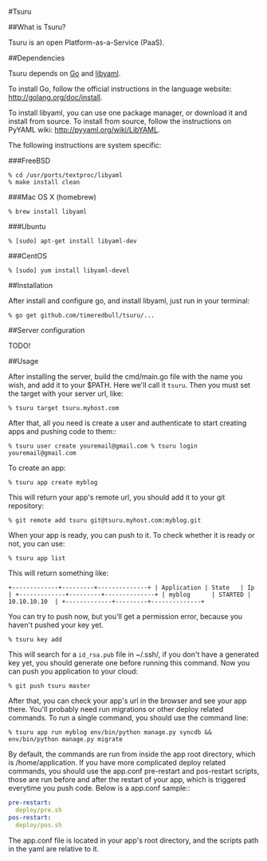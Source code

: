 #Tsuru

##What is Tsuru?

Tsuru is an open Platform-as-a-Service (PaaS).

##Dependencies

Tsuru depends on [Go](http://golang.org) and [libyaml](http://pyyaml.org/wiki/LibYAML).

To install Go, follow the official instructions in the language website:
http://golang.org/doc/install.

To install libyaml, you can use one package manager, or download it and install
from source. To install from source, follow the instructions on PyYAML wiki:
http://pyyaml.org/wiki/LibYAML.

The following instructions are system specific:

###FreeBSD

    % cd /usr/ports/textproc/libyaml
    % make install clean

###Mac OS X (homebrew)

    % brew install libyaml

###Ubuntu

    % [sudo] apt-get install libyaml-dev

###CentOS

    % [sudo] yum install libyaml-devel

##Installation

After install and configure go, and install libyaml, just run in your terminal:

    % go get github.com/timeredbull/tsuru/...

##Server configuration

TODO!

##Usage

After installing the server, build the cmd/main.go file with the name you wish, and add it to your $PATH. Here we'll call it `tsuru`.
Then you must set the target with your server url, like:

  `% tsuru target tsuru.myhost.com`

After that, all you need is create a user and authenticate to start creating apps and pushing code to them::

  `% tsuru user create youremail@gmail.com
   % tsuru login youremail@gmail.com`

To create an app:

  `% tsuru app create myblog`

This will return your app's remote url, you should add it to your git repository:

  `% git remote add tsuru git@tsuru.myhost.com:myblog.git`

When your app is ready, you can push to it. To check whether it is ready or not, you can use:

  `% tsuru app list`

This will return something like:

  `+-------------+---------+--------------+
  | Application | State   | Ip           |
  +-------------+---------+--------------+
  | myblog      | STARTED | 10.10.10.10  |
  +-------------+---------+--------------+`

You can try to push now, but you'll get a permission error, because you haven't pushed your key yet.

  `% tsuru key add`

This will search for a `id_rsa.pub` file in ~/.ssh/, if you don't have a generated key yet, you should generate one before running this command.
Now you can push you application to your cloud:

  `% git push tsuru master`

After that, you can check your app's url in the browser and see your app there. You'll probably need run migrations or other deploy related commands.
To run a single command, you should use the command line:

  `% tsuru app run myblog env/bin/python manage.py syncdb && env/bin/python manage.py migrate`

By default, the commands are run from inside the app root directory, which is /home/application. If you have more complicated deploy related commands,
you should use the app.conf pre-restart and pos-restart scripts, those are run before and after the restart of your app, which is triggered everytime you push code.
Below is a app.conf sample::

```yaml
pre-restart:
  deploy/pre.sh
pos-restart:
  deploy/pos.sh
```

The app.conf file is located in your app's root directory, and the scripts path in the yaml are relative to it.
